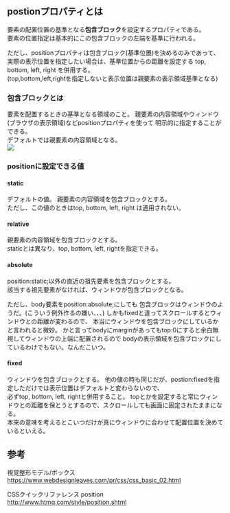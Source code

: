 ## postionプロパティとは
要素の配置位置の基準となる**包含ブロック**を設定するプロパティである。  
要素の位置指定は基本的にこの包含ブロックの左端を基準に行われる。

ただし、positionプロパティは包含ブロック(基準位置)を決めるのみであって、
実際の表示位置を指定したい場合は、基準位置からの距離を設定する top, bottom, left, right を併用する。  
(top,bottom,left,rightを指定しないと表示位置は親要素の表示領域基準となる)

### 包含ブロックとは
要素を配置するときの基準となる領域のこと。
親要素の内容領域やウィンドウ(ブラウザの表示領域)などpositionプロパティを使って
明示的に指定することができる。  
デフォルトでは親要素の内容領域となる。  
![](https://www.webdesignleaves.com/pr/images/css/containingBlock.jpg)


### positionに設定できる値
#### static
デフォルトの値。
親要素の内容領域を包含ブロックとする。  
ただし、この値のときはtop, bottom, left, right は適用されない。

#### relative
親要素の内容領域を包含ブロックとする。  
staticとは異なり、top, bottom, left, rightを指定できる。

#### absolute
position:static;以外の直近の祖先要素を包含ブロックとする。  
該当する祖先要素がなければ、ウィンドウが包含ブロックとなる。

ただし、body要素をposition:absolute;にしても
包含ブロックはウィンドウのようだ。(こういう例外作るの嫌い、、、)
しかもfixedと違ってスクロールするとウィンドウとの距離が変わるので、
本当にウィンドウを包含ブロックにしているかと言われると微妙。
かと言ってbodyにmarginがあってもtop:0にすると余白無視してウィンドウの上端に配置されるので
bodyの表示領域を包含ブロックにしているわけでもない。なんだこいつ。

#### fixed
ウィンドウを包含ブロックとする。
他の値の時も同じだが、postion:fixedを指定しただけでは表示位置はデフォルトと変わらないので、  
必ずtop, bottom, left, rightと併用すること。
topとかを設定すると常にウィンドウとの距離を保とうとするので、スクロールしても画面に固定されたままになる。  
本来の意味を考えるとこいつだけが真にウィンドウに合わせて配置位置を決めているといえる。

## 参考
視覚整形モデル/ボックス   
https://www.webdesignleaves.com/pr/css/css_basic_02.html

CSSクイックリファレンス position   
http://www.htmq.com/style/position.shtml

